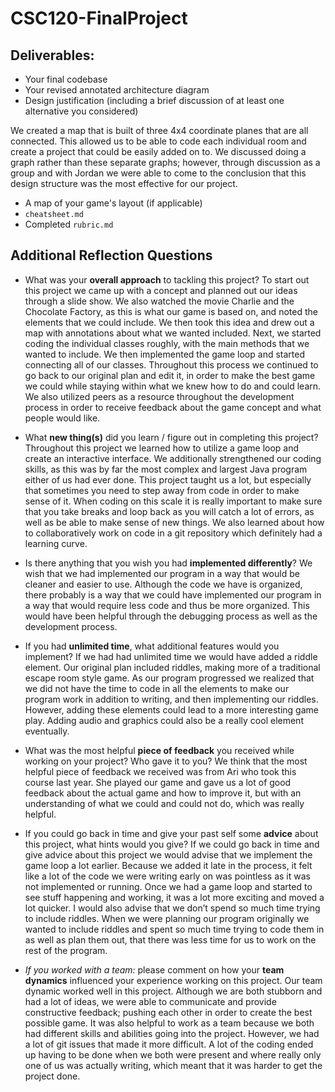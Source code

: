 # CSC120-FinalProject

## Deliverables:
 - Your final codebase
 - Your revised annotated architecture diagram
 - Design justification (including a brief discussion of at least one alternative you considered)
 
We created a map that is built of three 4x4 coordinate planes that are all connected. This allowed us to be able to code each individual room and create a project that could be easily added on to. We discussed doing a graph rather than these separate graphs; however, through discussion as a group and with Jordan we were able to come to the conclusion that this design structure was the most effective for our project. 

 - A map of your game's layout (if applicable)
 - `cheatsheet.md`
 - Completed `rubric.md`
  
## Additional Reflection Questions
 - What was your **overall approach** to tackling this project?
 To start out this project we came up with a concept and planned out our ideas through a slide show. We also watched the movie Charlie and the Chocolate Factory, as this is what our game is based on, and noted the elements that we could include. We then took this idea and drew out a map with annotations about what we wanted included. Next, we started coding the individual classes roughly, with the main methods that we wanted to include. We then implemented the game loop and started connecting all of our classes. Throughout this process we continued to go back to our original plan and edit it, in order to make the best game we could while staying within what we knew how to do and could learn. We also utilized peers as a resource throughout the development process in order to receive feedback about the game concept and what people would like.

 - What **new thing(s)** did you learn / figure out in completing this project?
 Throughout this project we learned how to utilize a game loop and create an interactive interface. We additionally strengthened our coding skills, as this was by far the most complex and largest Java program either of us had ever done. This project taught us a lot, but especially that sometimes you need to step away from code in order to make sense of it.  When coding on this scale it is really important to make sure that you take breaks and loop back as you will catch a lot of errors, as well as be able to make sense of new things. We also learned about how to collaboratively work on code in a git repository which definitely had a learning curve. 

 - Is there anything that you wish you had **implemented differently**?
We wish that we had implemented our program in a way that would be cleaner and easier to use. Although the code we have is organized, there probably is a way that we could have implemented our program in a way that would require less code and thus be more organized. This would have been helpful through the debugging process as well as the development process. 


 - If you had **unlimited time**, what additional features would you implement?
If we had had unlimited time we would have added a riddle element. Our original plan included riddles, making more of  a traditional escape room style game. As our program progressed we realized that we did not have the time to code in all the elements to make our program work in addition to writing, and then implementing our riddles.  However, adding these elements could lead to a more interesting game play. Adding audio and graphics could also be a really cool element eventually.  


 - What was the most helpful **piece of feedback** you received while working on your project? Who gave it to you?
We think that the most helpful piece of feedback we received was from Ari who took this course last year. She played our game and gave us a lot of good feedback about the actual game and how to improve it, but with an understanding of what we could and could not do, which was really helpful. 

 - If you could go back in time and give your past self some **advice** about this project, what hints would you give?
If we could go back in time and give advice about this project we would advise that we  implement the game loop a lot earlier. Because we added it late in the process, it felt like a lot of the code we were writing early on was pointless as it was not implemented or running. Once we had a game loop and started to see stuff happening and working, it was a lot more exciting and moved a lot quicker. I would also advise that we don’t spend so much time trying to include riddles. When we were planning our program originally we wanted to include riddles and spent so much time trying to code them in as well as plan them out, that there was less time for us to work on the rest of the program. 


 - _If you worked with a team:_ please comment on how your **team dynamics** influenced your experience working on this project.
Our team dynamic worked well in this project. Although we are both stubborn and had a lot of ideas, we were able to communicate and provide constructive feedback; pushing each other in order to create the best possible game. It was also helpful to work  as a team because we both had different skills and abilities going into the project. However, we had a lot of git issues that made it more difficult. A lot of the coding ended up having to be done when we both were present and where really only one of us was actually writing, which meant that it was harder to get the project done. 

